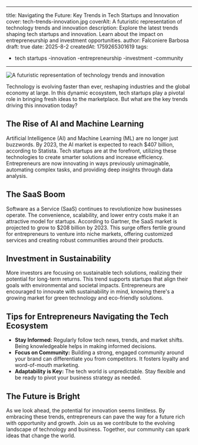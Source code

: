 
---

title: Navigating the Future: Key Trends in Tech Startups and Innovation
cover: tech-trends-innovation.jpg
coverAlt: A futuristic representation of technology trends and innovation
description: Explore the latest trends shaping tech startups and innovation. Learn about the impact on entrepreneurship and investment opportunities.
author: Falconiere Barbosa
draft: true
date: 2025-8-2
createdAt: 1759265301619
tags: 
- tech startups
-innovation
-entrepreneurship
-investment
-community

---

<img src="https://drive.google.com/uc?id=1U3JgJQ0Kaz9diwUzLHpgwFEWPSLIqCFs&export=download" alt="A futuristic representation of technology trends and innovation" />
<p>Technology is evolving faster than ever, reshaping industries and the global economy at large. In this dynamic ecosystem, tech startups play a pivotal role in bringing fresh ideas to the marketplace. But what are the key trends driving this innovation today?</p><h2>The Rise of AI and Machine Learning</h2><p>Artificial Intelligence (AI) and Machine Learning (ML) are no longer just buzzwords. By 2023, the AI market is expected to reach $407 billion, according to Statista. Tech startups are at the forefront, utilizing these technologies to create smarter solutions and increase efficiency. Entrepreneurs are now innovating in ways previously unimaginable, automating complex tasks, and providing deep insights through data analysis.</p><h2>The SaaS Boom</h2><p>Software as a Service (SaaS) continues to revolutionize how businesses operate. The convenience, scalability, and lower entry costs make it an attractive model for startups. According to Gartner, the SaaS market is projected to grow to $208 billion by 2023. This surge offers fertile ground for entrepreneurs to venture into niche markets, offering customized services and creating robust communities around their products.</p><h2>Investment in Sustainability</h2><p>More investors are focusing on sustainable tech solutions, realizing their potential for long-term returns. This trend supports startups that align their goals with environmental and societal impacts. Entrepreneurs are encouraged to innovate with sustainability in mind, knowing there's a growing market for green technology and eco-friendly solutions.</p><h2>Tips for Entrepreneurs Navigating the Tech Ecosystem</h2><ul><li><strong>Stay Informed:</strong> Regularly follow tech news, trends, and market shifts. Being knowledgeable helps in making informed decisions.</li><li><strong>Focus on Community:</strong> Building a strong, engaged community around your brand can differentiate you from competitors. It fosters loyalty and word-of-mouth marketing.</li><li><strong>Adaptability is Key:</strong> The tech world is unpredictable. Stay flexible and be ready to pivot your business strategy as needed.</li></ul><h2>The Future is Bright</h2><p>As we look ahead, the potential for innovation seems limitless. By embracing these trends, entrepreneurs can pave the way for a future rich with opportunity and growth. Join us as we contribute to the evolving landscape of technology and business. Together, our community can spark ideas that change the world.</p>
